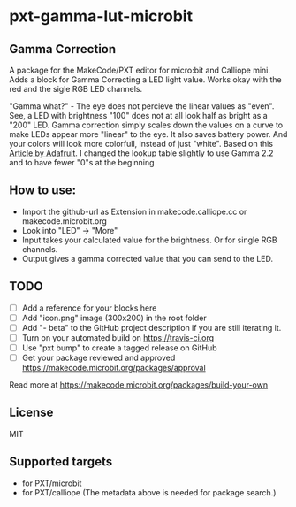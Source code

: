 # pxt-gamma-lut-microbit
## Gamma Correction
A package for the MakeCode/PXT editor for micro:bit and Calliope mini.
Adds a block for Gamma Correcting a LED light value. Works okay with the red and the sigle RGB LED channels.

"Gamma what?" - The eye does not percieve the linear values as "even". See, a LED with brightness "100" does not at all look half as bright as a "200" LED. Gamma correction simply scales down the values on a curve to make LEDs appear more "linear" to the eye. It also saves battery power. And your colors will look more colorfull, instead of just "white".
Based on this [Article by Adafruit](https://learn.adafruit.com/led-tricks-gamma-correction?view=all). I changed the lookup table slightly to use Gamma 2.2 and to have fewer "0"s at the beginning


## How to use:
- Import the github-url as Extension in makecode.calliope.cc or makecode.microbit.org
- Look into "LED" -> "More"
- Input takes your calculated value for the brightness. Or for single RGB channels.
- Output gives a gamma corrected value that you can send to the LED.

## TODO

- [ ] Add a reference for your blocks here
- [ ] Add "icon.png" image (300x200) in the root folder
- [ ] Add "- beta" to the GitHub project description if you are still iterating it.
- [ ] Turn on your automated build on https://travis-ci.org
- [ ] Use "pxt bump" to create a tagged release on GitHub
- [ ] Get your package reviewed and approved https://makecode.microbit.org/packages/approval

Read more at https://makecode.microbit.org/packages/build-your-own

## License
MIT


## Supported targets

* for PXT/microbit
* for PXT/calliope
(The metadata above is needed for package search.)

